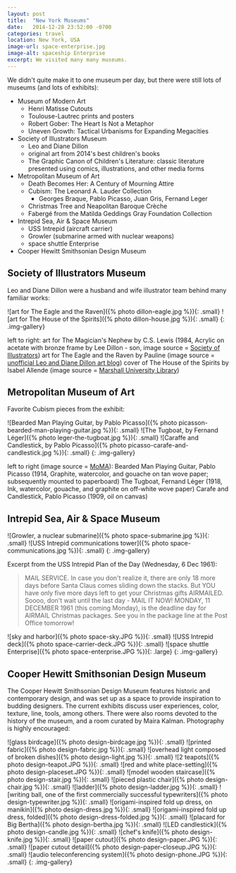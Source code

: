 ```yaml
---
layout: post
title:  "New York Museums"
date:   2014-12-28 23:52:00 -0700
categories: travel
location: New York, USA
image-url: space-enterprise.jpg
image-alt: spaceship Enterprise
excerpt: We visited many many museums.
---
```

We didn't quite make it to one museum per day, but there were still lots of museums (and lots of exhibits):

- Museum of Modern Art
  - Henri Matisse Cutouts
  - Toulouse-Lautrec prints and posters
  - Robert Gober: The Heart Is Not a Metaphor
  - Uneven Growth: Tactical Urbanisms for Expanding Megacities
- Society of Illustrators Museum
  - Leo and Diane Dillon
  - original art from 2014's best children's books
  - The Graphic Canon of Children's Literature: classic literature presented using comics, illustrations, and other media forms
- Metropolitan Museum of Art
  - Death Becomes Her: A Century of Mourning Attire
  - Cubism: The Leonard A. Lauder Collection
    - Georges Braque, Pablo Picasso, Juan Gris, Fernand Leger
  - Christmas Tree and Neapolitan Baroque Crèche
  - Fabergé from the Matilda Geddings Gray Foundation Collection
- Intrepid Sea, Air & Space Museum
  - USS Intrepid (aircraft carrier)
  - Growler (submarine armed with nuclear weapons)
  - space shuttle Enterprise
- Cooper Hewitt Smithsonian Design Museum

## Society of Illustrators Museum
Leo and Diane Dillon were a husband and wife illustrator team behind many familiar works:

![art for The Eagle and the Raven]({% photo dillon-eagle.jpg %}){: .small}
![art for The House of the Spirits]({% photo dillon-house.jpg %}){: .small}
{: .img-gallery}

left to right:
art for The Magician's Nephew by C.S. Lewis (1984, Acrylic on acetate with bronze frame by Lee Dillon - son, image source = [Society of Illustrators](http://www.societyillustrators.org/The-Museum/2014/Leo-and-Diane-Dillon/The-Art-of-Leo-and-Diane-Dillon.aspx))
art for The Eagle and the Raven by Pauline (image source = [unofficial Leo and Diane Dillon art blog](http://leo-and-diane-dillon.blogspot.com/2011/04/pauline-gedge-eagle-and-raven.html))
cover of The House of the Spirits by Isabel Allende (image source = [Marshall University Library](http://www.marshall.edu/library/bannedbooks/books/houseofthespirits.asp))

## Metropolitan Museum of Art

Favorite Cubism pieces from the exhibit:

![Bearded Man Playing Guitar, by Pablo Picasso]({% photo picasson-bearded-man-playing-guitar.jpg %}){: .small}
![The Tugboat, by Fernand Léger]({% photo leger-the-tugboat.jpg %}){: .small}
![Caraffe and Candlestick, by Pablo Picasso]({% photo picasso-carafe-and-candlestick.jpg %}){: .small}
{: .img-gallery}

left to right (image source = [MoMA](http://www.moma.org/)):
Bearded Man Playing Guitar, Pablo Picasso (1914, Graphite, watercolor, and gouache on tan wove paper; subsequently mounted to paperboard)
The Tugboat, Fernand Léger (1918, Ink, watercolor, gouache, and graphite on off-white wove paper)
Carafe and Candlestick, Pablo Picasso (1909, oil on canvas)

## Intrepid Sea, Air & Space Museum

![Growler, a nuclear submarine]({% photo space-submarine.jpg %}){: .small}
![USS Intrepid communications tower]({% photo space-communications.jpg %}){: .small}
{: .img-gallery}

Excerpt from the USS Intrepid Plan of the Day (Wednesday, 6 Dec 1961):

> MAIL SERVICE. In case you don't realize it, there are only 18 more days before Santa Claus comes sliding down the stacks. But YOU have only five more days left to get your Christmas gifts AIRMAILED. Soooo, don't wait until the last day - MAIL IT NOW! MONDAY, 11 DECEMBER 1961 (this coming Monday), is the deadline day for AIRMAIL Christmas packages. See you in the package line at the Post Office tomorrow!

![sky and harbor]({% photo space-sky.JPG %}){: .small}
![USS Intrepid deck]({% photo space-carrier-deck.JPG %}){: .small}
![space shuttle Enterprise]({% photo space-enterprise.JPG %}){: .large}
{: .img-gallery}

## Cooper Hewitt Smithsonian Design Museum

The Cooper Hewitt Smithsonian Design Museum features historic and contemporary design, and was set up as a space to provide inspiration to budding designers. The current exhibits discuss user experiences, color, texture, line, tools, among others. There were also rooms devoted to the history of the museum, and a room curated by Maira Kalman. Photography is highly encouraged:


![glass birdcage]({% photo design-birdcage.jpg %}){: .small}
![printed fabric]({% photo design-fabric.jpg %}){: .small}
![overhead light composed of broken dishes]({% photo design-light.jpg %}){: .small}
![2 teapots]({% photo design-teapot.JPG %}){: .small}
![red and white place-setting]({% photo design-placeset.JPG %}){: .small}
![model wooden staircase]({% photo design-stair.jpg %}){: .small}
![pieced plastic chair]({% photo design-chair.jpg %}){: .small}
![ladder]({% photo design-ladder.jpg %}){: .small}
![writing ball, one of the first commercially successful typewriters]({% photo design-typewriter.jpg %}){: .small}
![origami-inspired fold up dress, on manikin]({% photo design-dress.jpg %}){: .small}
![origami-inspired fold up dress, folded]({% photo design-dress-folded.jpg %}){: .small}
![placard for Big Bertha]({% photo design-bertha.jpg %}){: .small}
![LED candlestick]({% photo design-candle.jpg %}){: .small}
![chef's knife]({% photo design-knife.jpg %}){: .small}
![paper cutout]({% photo design-paper.JPG %}){: .small}
![paper cutout detail]({% photo design-paper-closeup.JPG %}){: .small}
![audio teleconferencing system]({% photo design-phone.JPG %}){: .small}
{: .img-gallery}
